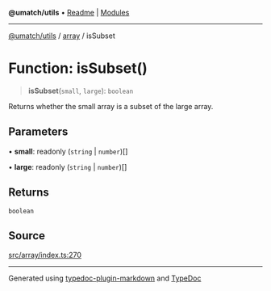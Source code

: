 **@umatch/utils** • [Readme](../../index.md) \| [Modules](../../modules.md)

***

[@umatch/utils](../../modules.md) / [array](../index.md) / isSubset

# Function: isSubset()

> **isSubset**(`small`, `large`): `boolean`

Returns whether the small array is a subset of the large array.

## Parameters

• **small**: readonly (`string` \| `number`)[]

• **large**: readonly (`string` \| `number`)[]

## Returns

`boolean`

## Source

[src/array/index.ts:270](https://github.com/umatch-oficial/utils/blob/6b2757d/src/array/index.ts#L270)

***

Generated using [typedoc-plugin-markdown](https://www.npmjs.com/package/typedoc-plugin-markdown) and [TypeDoc](https://typedoc.org/)
